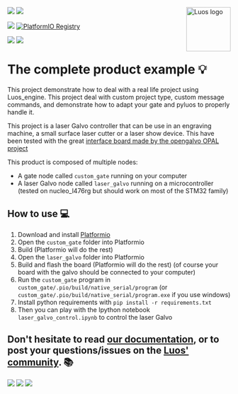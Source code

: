 <a href="https://luos.io"><img src="https://uploads-ssl.webflow.com/601a78a2b5d030260a40b7ad/603e0cc45afbb50963aa85f2_Gif%20noir%20rect.gif" alt="Luos logo" title="Luos" align="right" height="100" /></a>

![](https://github.com/Luos-io/luos_engine/actions/workflows/build.yml/badge.svg)
[![](https://img.shields.io/github/license/Luos-io/luos_engine)](https://github.com/Luos-io/luos_engine/blob/master/LICENSE)

[![](https://img.shields.io/badge/Luos-Documentation-34A3B4)](https://www.luos.io)
[![PlatformIO Registry](https://badges.registry.platformio.org/packages/luos/library/luos_engine.svg)](https://registry.platformio.org/libraries/luos_engine/luos_engine)

[![](https://img.shields.io/discord/902486791658041364?label=Discord&logo=discord&style=social)](https://discord.gg/luos)
[![](https://img.shields.io/badge/LinkedIn-Share-0077B5?style=social&logo=linkedin)](https://www.linkedin.com/sharing/share-offsite/?url=https%3A%2F%2Fgithub.com%2Fluos-io)

# The complete product example :bulb:

This project demonstrate how to deal with a real life project using Luos_engine. This project deal with custom project type, custom message commands, and demonstrate how to adapt your gate and pyluos to properly handle it.

This project is a laser Galvo controller that can be use in an engraving machine, a small surface laser cutter or a laser show device.
This have been tested with the great [interface board made by the opengalvo OPAL project](https://github.com/leswright1977/OPAL_PCB)

This product is composed of multiple nodes:

- A gate node called `custom_gate` running on your computer
- A laser Galvo node called `laser_galvo` running on a microcontroller (tested on nucleo_l476rg but should work on most of the STM32 family)

## How to use :computer:

1.  Download and install [Platformio](https://platformio.org/platformio-ide)
2.  Open the `custom_gate` folder into Platformio
3.  Build (Platformio will do the rest)
4.  Open the `laser_galvo` folder into Platformio
5.  Build and flash the board (Platformio will do the rest) (of course your board with the galvo should be connected to your computer)
6.  Run the `custom_gate` program in `custom_gate/.pio/build/native_serial/program` (or `custom_gate/.pio/build/native_serial/program.exe` if you use windows)
7.  Install python requirements with `pip install -r requirements.txt`
8.  Then you can play with the Ipython notebook `laser_galvo_control.ipynb` to control the laser Galvo

## Don't hesitate to read [our documentation](https://www.luos.io/docs/luos-technology), or to post your questions/issues on the [Luos' community](https://discord.gg/luos). :books:

[![](https://img.shields.io/discourse/topics?server=https%3A%2F%2Fcommunity.luos.io&logo=Discourse)](https://discord.gg/luos)
[![](https://img.shields.io/badge/Luos-Documentation-34A3B4)](https://www.luos.io)
[![](https://img.shields.io/badge/LinkedIn-Follow%20us-0077B5?style=flat&logo=linkedin)](https://www.linkedin.com/company/luos)
